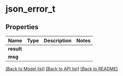 # json_error_t

## Properties
Name | Type | Description | Notes
------------ | ------------- | ------------- | -------------
**result** |  |  | 
**msg** |  |  | 

[[Back to Model list]](../README.md#documentation-for-models) [[Back to API list]](../README.md#documentation-for-api-endpoints) [[Back to README]](../README.md)


